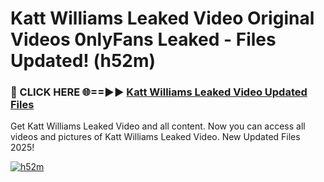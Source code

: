 # Katt Williams Leaked Video Original Videos 0nlyFans Leaked - Files Updated! (h52m)

<h3>🔴 CLICK HERE 🌐==►► <a href="https://tinyurl.com/2wckxsce" rel="nofollow">Katt Williams Leaked Video Updated Files</a></h3>

Get Katt Williams Leaked Video and all content. Now you can access all videos and pictures of Katt Williams Leaked Video. New Updated Files 2025!

[![h52m](https://i.imgur.com/AFduVYN.gif)](https://tinyurl.com/2wckxsce)
